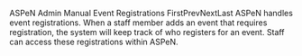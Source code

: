 ASPeN Admin Manual
Event Registrations
FirstPrevNextLast
ASPeN handles event registrations.  When a staff member adds an event that requires registration, the system will keep track of who registers for an event.  Staff can access these registrations within ASPeN.
